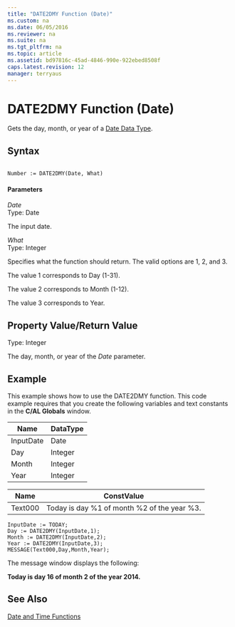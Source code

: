 ```yaml
---
title: "DATE2DMY Function (Date)"
ms.custom: na
ms.date: 06/05/2016
ms.reviewer: na
ms.suite: na
ms.tgt_pltfrm: na
ms.topic: article
ms.assetid: bd97816c-45ad-4846-990e-922ebed8508f
caps.latest.revision: 12
manager: terryaus
---
```

# DATE2DMY Function (Date)
Gets the day, month, or year of a [Date Data Type](Date-Data-Type.md).  
  
## Syntax  
  
```  
  
Number := DATE2DMY(Date, What)  
```  
  
#### Parameters  
 *Date*  
 Type: Date  
  
 The input date.  
  
 *What*  
 Type: Integer  
  
 Specifies what the function should return. The valid options are 1, 2, and 3.  
  
 The value 1 corresponds to Day \(1\-31\).  
  
 The value 2 corresponds to Month \(1\-12\).  
  
 The value 3 corresponds to Year.  
  
## Property Value\/Return Value  
 Type: Integer  
  
 The day, month, or year of the *Date* parameter.  
  
## Example  
 This example shows how to use the DATE2DMY function. This code example requires that you create the following variables and text constants in the **C\/AL Globals** window.  
  
|Name|DataType|  
|----------|--------------|  
|InputDate|Date|  
|Day|Integer|  
|Month|Integer|  
|Year|Integer|  
  
|Name|ConstValue|  
|----------|----------------|  
|Text000|Today is day %1 of month %2 of the year %3.|  
  
```  
InputDate := TODAY;  
Day := DATE2DMY(InputDate,1);  
Month := DATE2DMY(InputDate,2);  
Year := DATE2DMY(InputDate,3);  
MESSAGE(Text000,Day,Month,Year);  
```  
  
 The message window displays the following:  
  
 **Today is day 16 of month 2 of the year 2014.**  
  
## See Also  
 [Date and Time Functions](Date-and-Time-Functions.md)